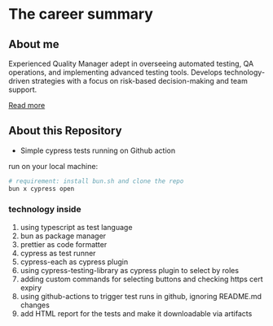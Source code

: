 # The career summary

## About me

Experienced Quality Manager adept in overseeing automated testing, QA operations, and implementing advanced testing tools. 
Develops technology-driven strategies with a focus on risk-based decision-making and team support.

[Read more](https://flowcv.me/sebastian-neubert-2k)

## About this Repository

- Simple cypress tests running on Github action

run on your local machine:

```bash
# requirement: install bun.sh and clone the repo
bun x cypress open
```

### technology inside

1. using typescript as test language
1. bun as package manager
1. prettier as code formatter
1. cypress as test runner
1. cypress-each as cypress plugin
1. using cypress-testing-library as cypress plugin to select by roles
1. adding custom commands for selecting buttons and checking https cert expiry
1. using github-actions to trigger test runs in github, ignoring README.md changes
1. add HTML report for the tests and make it downloadable via artifacts